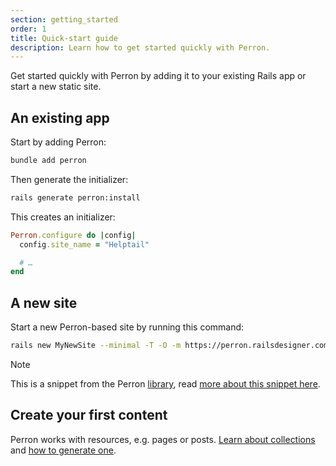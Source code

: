 ```yaml
---
section: getting_started
order: 1
title: Quick-start guide
description: Learn how to get started quickly with Perron.
---
```


Get started quickly with Perron by adding it to your existing Rails app or start a new static site.

## An existing app

Start by adding Perron:
```bash
bundle add perron
```

Then generate the initializer:
```bash
rails generate perron:install
```


This creates an initializer:
```ruby
Perron.configure do |config|
  config.site_name = "Helptail"

  # …
end
```


## A new site

Start a new Perron-based site by running this command:

```bash
rails new MyNewSite --minimal -T -O -m https://perron.railsdesigner.com/library/new/template.rb
```

> [!note]
> This is a snippet from the Perron [library](/library/), read [more about this snippet here](/library/new/).


## Create your first content

Perron works with resources, e.g. pages or posts. [Learn about collections](/docs/resources/) and [how to generate one](/docs/generator/).
